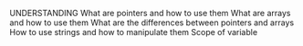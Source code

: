 UNDERSTANDING 
What are pointers and how to use them
What are arrays and how to use them
What are the differences between pointers and arrays
How to use strings and how to manipulate them
Scope of variable
